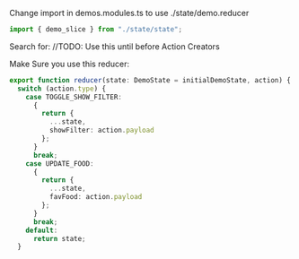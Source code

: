 Change import in demos.modules.ts to use ./state/demo.reducer

```typescript
import { demo_slice } from "./state/state";
```

Search for: //TODO: Use this until before Action Creators

Make Sure you use this reducer:

```typescript
export function reducer(state: DemoState = initialDemoState, action) {
  switch (action.type) {
    case TOGGLE_SHOW_FILTER:
      {
        return {
          ...state,
          showFilter: action.payload
        };
      }
      break;
    case UPDATE_FOOD:
      {
        return {
          ...state,
          favFood: action.payload
        };
      }
      break;
    default:
      return state;
  }
```

